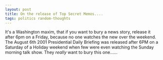 ```yaml
---
layout: post
title: On the release of Top Secret Memos....
tags: politics random-thoughts
---
```


It's a Washington maxim, that if you want to bury a news story, release it after 6pm on a Friday, because no one watches the new over the weekend.
The August 6th 2001 Presidential Daily Briefing was released after 6PM on a Saturday of a Holiday weekend when few were even watching the Sunday morning talk show.   They *really* want to bury this one......
